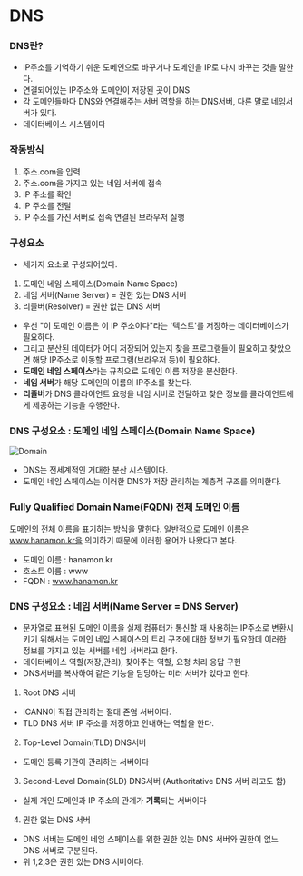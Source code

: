 # DNS
### DNS란?
+ IP주소를 기억하기 쉬운 도메인으로 바꾸거나 도메인을 IP로 다시 바꾸는 것을 말한다.
+ 연결되어있는 IP주소와 도메인이 저장된 곳이 DNS
+ 각 도메인들마다 DNS와 연결해주는 서버 역할을 하는 DNS서버, 다른 말로 네임서버가 있다.
+ 데이터베이스 시스템이다
### 작동방식
1. 주소.com을 입력
2. 주소.com을 가지고 있는 네임 서버에 접속
3. IP 주소를 확인
4. IP 주소를 전달
5. IP 주소를 가진 서버로 접속 연결된 브라우저 실행
### 구성요소
+ 세가지 요소로 구성되어있다.
1. 도메인 네임 스페이스(Domain Name Space)
2. 네임 서버(Name Server) = 권한 있는 DNS 서버
3. 리졸버(Resolver) = 권한 없는 DNS 서버


+ 우선 "이 도메인 이름은 이 IP 주소이다"라는 '텍스트'를 저장하는 데이터베이스가 필요하다.
+ 그리고 분산된 데이터가 어디 저장되어 있는지 찾을 프로그램들이 필요하고 찾았으면 해당 IP주소로 이동할 프로그램(브라우저 등)이 필요하다.
+ **도메인 네임 스페이스**라는 규칙으로 도메인 이름 저장을 분산한다.
+ **네임 서버**가 해당 도메인의 이름의 IP주소를 찾는다.
+ **리졸버**가 DNS 클라이언트 요청을 네임 서버로 전달하고 찾은 정보를 클라이언트에게 제공하는 기능을 수행한다.

### DNS 구성요소 : 도메인 네임 스페이스(Domain Name Space)
![Domain](https://i0.wp.com/hanamon.kr/wp-content/uploads/2022/04/%E1%84%83%E1%85%A9%E1%84%86%E1%85%A6%E1%84%8B%E1%85%B5%E1%86%AB-%E1%84%82%E1%85%A6%E1%84%8B%E1%85%B5%E1%86%B7-%E1%84%89%E1%85%B3%E1%84%91%E1%85%A6%E1%84%8B%E1%85%B5%E1%84%89%E1%85%B3-Domain-Name-Space.png?resize=768%2C697&ssl=1)
+ DNS는 전세계적인 거대한 분산 시스템이다.
+ 도메인 네임 스페이스는 이러한 DNS가 저장 관리하는 계층적 구조를 의미한다.
### Fully Qualified Domain Name(FQDN) 전체 도메인 이름
도메인의 전체 이름을 표기하는 방식을 말한다.
일반적으로 도메인 이름은 www.hanamon.kr을 의미하기 때문에 이러한 용어가 나왔다고 본다.
+ 도메인 이름 : hanamon.kr
+ 호스트 이름 : www
+ FQDN : www.hanamon.kr

### DNS 구성요소 : 네임 서버(Name Server = DNS Server)
+ 문자열로 표현된 도메인 이름을 실제 컴퓨터가 통신할 때 사용하는 IP주소로 변환시키기 위해서는 도메인 네임 스페이스의 트리 구조에 대한 정보가 필요한데 이러한 정보를 가지고 있는 서버를 네임 서버라고 한다.
+ 데이터베이스 역할(저장,관리), 찾아주는 역할, 요청 처리 응답 구현
+ DNS서버를 복사하여 같은 기능을 담당하는 미러 서버가 있다고 한다.


1. Root DNS 서버
+ ICANN이 직접 관리하는 절대 존엄 서버이다.
+ TLD DNS 서버 IP 주소를 저장하고 안내하는 역할을 한다.

2. Top-Level Domain(TLD) DNS서버
+ 도메인 등록 기관이 관리하는 서버이다

3. Second-Level Domain(SLD) DNS서버 (Authoritative DNS 서버 라고도 함)
+ 실제 개인 도메인과 IP 주소의 관계가 **기록**되는 서버이다

4. 권한 없는 DNS 서버
+ DNS 서버는 도메인 네임 스페이스를 위한 권한 있는 DNS 서버와 권한이 없느 DNS 서버로 구분된다.
+ 위 1,2,3은 권한 있는 DNS 서버이다.
